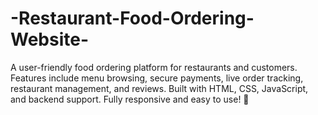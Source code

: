 # -Restaurant-Food-Ordering-Website-
A user-friendly food ordering platform for restaurants and customers. Features include menu browsing, secure payments, live order tracking, restaurant management, and reviews. Built with HTML, CSS, JavaScript, and backend support. Fully responsive and easy to use! 🚀

